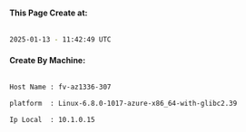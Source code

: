 
   
#### This Page Create at:

```bash

2025-01-13 - 11:42:49 UTC

```

#### Create By Machine:

```bash

Host Name : fv-az1336-307

platform  : Linux-6.8.0-1017-azure-x86_64-with-glibc2.39

Ip Local  : 10.1.0.15

```

